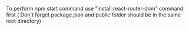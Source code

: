 To perform npm start command use "install react-router-dom" command first ( Don't forget package.json and public folder should be in the same root directory)

